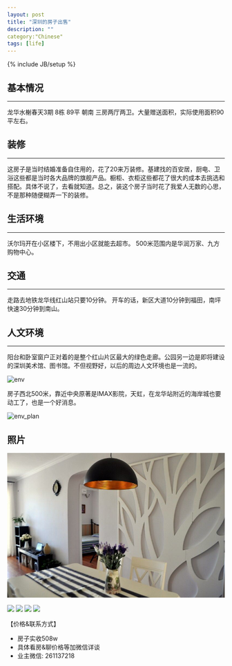 ```yaml
---
layout: post
title: "深圳的房子出售"
description: ""
category:"Chinese"
tags: [life]
---
```

{% include JB/setup %}

## 基本情况
---
龙华水榭春天3期 8栋 89平 朝南 三房两厅两卫。大量赠送面积，实际使用面积90平左右。

## 装修
---
这房子是当时结婚准备自住用的，花了20来万装修。基建找的百安居，厨电、卫浴这些都是当时各大品牌的旗舰产品。橱柜、衣柜这些都花了很大的成本去挑选和搭配。具体不说了，去看就知道。总之，装这个房子当时花了我爱人无数的心思，不是那种随便糊弄一下的装修。

## 生活环境
---
沃尔玛开在小区楼下，不用出小区就能去超市。
500米范围内是华润万家、九方购物中心。

## 交通
---
走路去地铁龙华线红山站只要10分钟。
开车的话，新区大道10分钟到福田，南坪快速30分钟到南山。

## 人文环境
---
阳台和卧室窗户正对着的是整个红山片区最大的绿色走廊。公园另一边是即将建设的深圳美术馆、图书馆。不但视野好，以后的周边人文环境也是一流的。

![env](/assets/images/evn.png)

房子西北500米，靠近中央原著是IMAX影院，天虹，在龙华站附近的海岸城也要动工了，也是一个好消息。

![env_plan](/assets/images/evn_plan.png)

## 照片

![lobby](/assets/images/lobby.jpg)

<img src="http://pan.baidu.com/s/1mhjzZDI" />

<img src="http://pan.baidu.com/s/1IadA2" />

<img src="http://pan.baidu.com/s/1nu3GJqD" />

<img src="http://pan.baidu.com/s/1nu0YTmh" />

【价格&联系方式】
* 房子实收508w
* 具体看房&聊价格等加微信详谈
* 业主微信: 261137218



